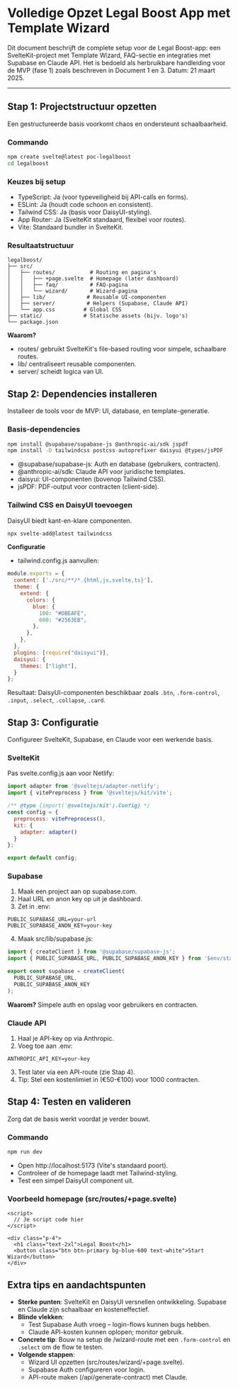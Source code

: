 # Volledige Opzet Legal Boost App met Template Wizard

Dit document beschrijft de complete setup voor de Legal Boost-app: een SvelteKit-project met Template Wizard, FAQ-sectie en integraties met Supabase en Claude API. Het is bedoeld als herbruikbare handleiding voor de MVP (fase 1) zoals beschreven in Document 1 en 3. Datum: 21 maart 2025.

---

## Stap 1: Projectstructuur opzetten

Een gestructureerde basis voorkomt chaos en ondersteunt schaalbaarheid.

### Commando
```bash
npm create svelte@latest poc-legalboost
cd legalboost
```

### Keuzes bij setup
- TypeScript: Ja (voor typeveiligheid bij API-calls en forms).
- ESLint: Ja (houdt code schoon en consistent).
- Tailwind CSS: Ja (basis voor DaisyUI-styling).
- App Router: Ja (SvelteKit standaard, flexibel voor routes).
- Vite: Standaard bundler in SvelteKit.

### Resultaatstructuur
```
legalboost/
├── src/
│   ├── routes/           # Routing en pagina's
│   │   ├── +page.svelte  # Homepage (later dashboard)
│   │   ├── faq/          # FAQ-pagina
│   │   └── wizard/       # Wizard-pagina
│   ├── lib/             # Reusable UI-componenten
│   ├── server/          # Helpers (Supabase, Claude API)
│   └── app.css         # Global CSS
├── static/             # Statische assets (bijv. logo's)
└── package.json
```

**Waarom?**
- routes/ gebruikt SvelteKit's file-based routing voor simpele, schaalbare routes.
- lib/ centraliseert reusable componenten.
- server/ scheidt logica van UI.

## Stap 2: Dependencies installeren
Installeer de tools voor de MVP: UI, database, en template-generatie.

### Basis-dependencies
```bash
npm install @supabase/supabase-js @anthropic-ai/sdk jspdf
npm install -D tailwindcss postcss autoprefixer daisyui @types/jsPDF
```
- @supabase/supabase-js: Auth en database (gebruikers, contracten).
- @anthropic-ai/sdk: Claude API voor juridische templates.
- daisyui: UI-componenten (bovenop Tailwind CSS).
- jsPDF: PDF-output voor contracten (client-side).

### Tailwind CSS en DaisyUI toevoegen
DaisyUI biedt kant-en-klare componenten.

```bash
npx svelte-add@latest tailwindcss
```

**Configuratie**
- tailwind.config.js aanvullen:
```js
module.exports = {
  content: ['./src/**/*.{html,js,svelte,ts}'],
  theme: {
    extend: {
      colors: {
        blue: {
          100: "#DBEAFE",
          600: "#2563EB",
        },
      },
    },
  },
  plugins: [require("daisyui")],
  daisyui: {
    themes: ["light"],
  }
};
```

Resultaat: DaisyUI-componenten beschikbaar zoals `.btn`, `.form-control`, `.input`, `.select`, `.collapse`, `.card`.

## Stap 3: Configuratie
Configureer SvelteKit, Supabase, en Claude voor een werkende basis.

### SvelteKit
Pas svelte.config.js aan voor Netlify:

```js
import adapter from '@sveltejs/adapter-netlify';
import { vitePreprocess } from '@sveltejs/kit/vite';

/** @type {import('@sveltejs/kit').Config} */
const config = {
  preprocess: vitePreprocess(),
  kit: {
    adapter: adapter()
  }
};

export default config;
```

### Supabase
1. Maak een project aan op supabase.com.
2. Haal URL en anon key op uit je dashboard.
3. Zet in .env:
```
PUBLIC_SUPABASE_URL=your-url
PUBLIC_SUPABASE_ANON_KEY=your-key
```

4. Maak src/lib/supabase.js:
```javascript
import { createClient } from '@supabase/supabase-js';
import { PUBLIC_SUPABASE_URL, PUBLIC_SUPABASE_ANON_KEY } from '$env/static/public';

export const supabase = createClient(
  PUBLIC_SUPABASE_URL,
  PUBLIC_SUPABASE_ANON_KEY
);
```

**Waarom?** Simpele auth en opslag voor gebruikers en contracten.

### Claude API
1. Haal je API-key op via Anthropic.
2. Voeg toe aan .env:
```
ANTHROPIC_API_KEY=your-key
```
3. Test later via een API-route (zie Stap 4).
4. Tip: Stel een kostenlimiet in (€50-€100) voor 1000 contracten.

## Stap 4: Testen en valideren
Zorg dat de basis werkt voordat je verder bouwt.

### Commando
```bash
npm run dev
```
- Open http://localhost:5173 (Vite's standaard poort).
- Controleer of de homepage laadt met Tailwind-styling.
- Test een simpel DaisyUI component uit.

### Voorbeeld homepage (src/routes/+page.svelte)
```svelte
<script>
  // Je script code hier
</script>

<div class="p-4">
  <h1 class="text-2xl">Legal Boost</h1>
  <button class="btn btn-primary bg-blue-600 text-white">Start Wizard</button>
</div>
```

## Extra tips en aandachtspunten
- **Sterke punten**: SvelteKit en DaisyUI versnellen ontwikkeling. Supabase en Claude zijn schaalbaar en kosteneffectief.
- **Blinde vlekken**:
  - Test Supabase Auth vroeg – login-flows kunnen bugs hebben.
  - Claude API-kosten kunnen oplopen; monitor gebruik.
- **Concrete tip**: Bouw na setup de /wizard-route met een `.form-control` en `.select` om de flow te testen.
- **Volgende stappen**:
  - Wizard UI opzetten (src/routes/wizard/+page.svelte).
  - Supabase Auth configureren voor login.
  - API-route maken (/api/generate-contract) met Claude.